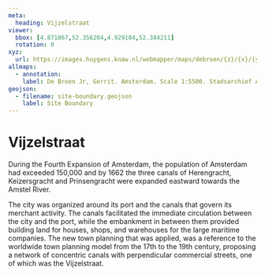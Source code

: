 ```yaml
---
meta:
  heading: Vijzelstraat
viewer:
  bbox: [4.871867,52.356204,4.929104,52.384211]
  rotation: 0
xyz:
  url: https://images.huygens.knaw.nl/webmapper/maps/debroen/{z}/{x}/{y}.png
allmaps:
  - annotation: 
    label: De Broen Jr, Gerrit. Amsterdam. Scale 1:5500. Stadsarchief Amsterdam. Amsterdam City Archives Collection - maps of the whole of Amsterdam. 1724.
geojson: 
  - filename: site-boundary.geojson
    label: Site Boundary
---
```

# Vijzelstraat
During the Fourth Expansion of Amsterdam, the population of Amsterdam had exceeded 150,000 and by 1662 the three canals of Herengracht, Keizersgracht and Prinsengracht were expanded eastward towards the Amstel River. 

The city was organized around its port and the canals that govern its merchant activity. The canals facilitated the immediate circulation between the city and the port, while the embankment in between them  provided building land for houses, shops, and warehouses for the large maritime companies. The new town planning that was applied, was a reference to the worldwide town planning model from the 17th to the 19th century, proposing a network of concentric canals with perpendicular commercial streets, one of which was the Vijzelstraat.
